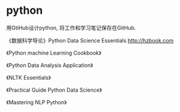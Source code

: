 # python
用GtiHub设计python,
将工作和学习笔记保存在GitHub.

《数据科学导论》Python Data Science Essentials
http://hzbook.com

《Python machine Learning Cookbook》

《Python Data Analysis Application》

《NLTK Essentials》

《Practical Guide Python Data Science》

《Mastering NLP Python》

